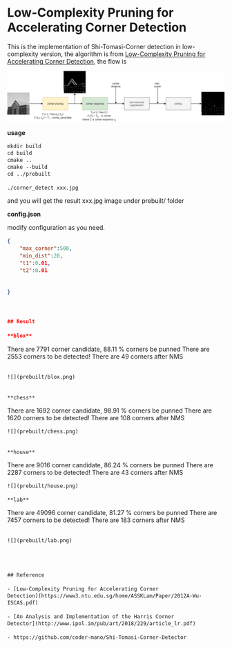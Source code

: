 # Low-Complexity Pruning for Accelerating Corner Detection

This is the implementation of Shi-Tomasi-Corner detection in low-complexity version, the algorithm is from [Low-Complexity Pruning for Accelerating Corner Detection](https://ieeexplore.ieee.org/document/6271582), the flow is

![](image/lcp_corner.png)



**usage**

```
mkdir build
cd build
cmake ..
cmake --build
cd ../prebuilt

./corner_detect xxx.jpg

```

and you will get the result xxx.jpg image under prebuilt/ folder

**config.json**

modify configuration as you need.

```json
{
    "max_corner":500,
    "min_dist":20,
    "t1":0.01,
    "t2":0.01
    

}



## Result

**blox**

```
There are  7791 corner candidate, 88.11 % corners be punned 
There are 2553 corners to be detected!
There are 49 corners after NMS

```

![](prebuilt/blox.png)


**chess**

```
There are  1692 corner candidate, 98.91 % corners be punned 
There are 1620 corners to be detected!
There are 108 corners after NMS

```
![](prebuilt/chess.png)


**house**

```
There are  9016 corner candidate, 86.24 % corners be punned 
There are 2287 corners to be detected!
There are 43 corners after NMS

```
![](prebuilt/house.png)

**lab**

```
There are  49096 corner candidate, 81.27 % corners be punned 
There are 7457 corners to be detected!
There are 183 corners after NMS

```

![](prebuilt/lab.png)




## Reference

- [Low-Complexity Pruning for Accelerating Corner
Detection](https://www3.ntu.edu.sg/home/ASSKLam/Paper/2012A-Wu-ISCAS.pdf)

- [An Analysis and Implementation of the Harris Corner
Detector](http://www.ipol.im/pub/art/2018/229/article_lr.pdf)

- https://github.com/coder-mano/Shi-Tomasi-Corner-Detector






